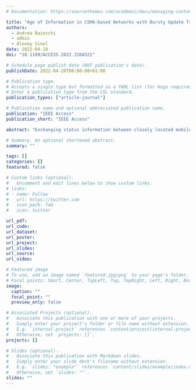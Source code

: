 ```yaml
---
# Documentation: https://sourcethemes.com/academic/docs/managing-content/

title: "Age of Information in CSMA-based Networks with Bursty Update Traffic"
authors: 
  - Andrea Baiocchi
  - admin
  - Alexey Vinel
date: 2022-04-18
doi: "10.1109/ACCESS.2022.3168321"

# Schedule page publish date (NOT publication's date).
publishDate: 2022-04-28T00:00:00+01:00

# Publication type.
# Accepts a single type but formatted as a YAML list (for Hugo requirements).
# Enter a publication type from the CSL standard.
publication_types: ["article-journal"]

# Publication name and optional abbreviated publication name.
publication: "IEEE Access"
publication_short: "IEEE Access"

abstract: "Exchanging status information between closely located mobile agents is an underlying process in numerous future Cyber Physical Systems (CPS). Real-time updates including positions of neighboring nodes is performed when, for example, autonomous vehicles execute a cooperative maneuver, industrial robots collaborate with each other on a task, or Unmanned Aerial Vehicles (UAVs) execute a mission in a swarm. For the design of networked automatic control strategies in these scenarios, it is essential to understand the performance of such Machine-to-Machine (M2M) communications from the information freshness perspective. To this end, we introduce a mathematical framework which allows characterizing the Age of Information (AoI) in networks governed by the Carrier-Sense Multiple Access (CSMA) protocol. Differently from existing work, we take into account the fact that update packets sent by mobile nodes are not necessarily periodic, since packet triggering is often coupled with agents’ mobility. Our approach is based on the assumption that diverse mobility-triggered message generation patterns can be modeled by a wide class of update traffic arrival processes. We apply Discrete Markovian Arrival Process (DMAP), which is a versatile arrival model able to fit arrival patterns that are modulated by a finite state machine, including bursty traffic. We develop an accurate and efficient analytical model of nodes exchanging one-hop broadcast update messages with bursty arrivals to evaluate the moments as well as entire probability distribution of several performance metrics, including AoI. An asymptotic analysis for large networks suggests a simple way to control the update message rate to minimize the AoI. We show that the optimal update rate that minimizes the mean AoI coincides with the optimum of the wireless channel utilization. Numerical examples point out that the asymptotic theory provides accurate predictions also for small values of the number of nodes."

# Summary. An optional shortened abstract.
summary: ""

tags: []
categories: []
featured: false

# Custom links (optional).
#   Uncomment and edit lines below to show custom links.
# links:
# - name: Follow
#   url: https://twitter.com
#   icon_pack: fab
#   icon: twitter

url_pdf:
url_code:
url_dataset:
url_poster:
url_project:
url_slides:
url_source:
url_video:

# Featured image
# To use, add an image named `featured.jpg/png` to your page's folder. 
# Focal points: Smart, Center, TopLeft, Top, TopRight, Left, Right, BottomLeft, Bottom, BottomRight.
image:
  caption: ""
  focal_point: ""
  preview_only: false

# Associated Projects (optional).
#   Associate this publication with one or more of your projects.
#   Simply enter your project's folder or file name without extension.
#   E.g. `internal-project` references `content/project/internal-project/index.md`.
#   Otherwise, set `projects: []`.
projects: []

# Slides (optional).
#   Associate this publication with Markdown slides.
#   Simply enter your slide deck's filename without extension.
#   E.g. `slides: "example"` references `content/slides/example/index.md`.
#   Otherwise, set `slides: ""`.
slides: ""
---
```

